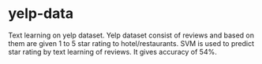 # yelp-data
Text learning on yelp dataset. Yelp dataset consist of reviews and based on them are given 1 to 5 star rating to hotel/restaurants. SVM is used to predict star rating by text learning of reviews. It gives accuracy of 54%.
